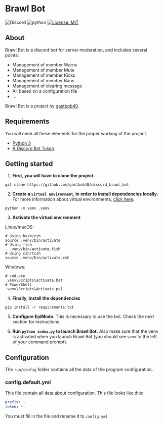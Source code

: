 # Brawl Bot

![Discord](https://img.shields.io/badge/Discord-project-brightgreen)
![python](https://img.shields.io/badge/Language-Python-blueviolet)
[![License: MIT](https://img.shields.io/badge/License-MIT-yellow.svg)](https://opensource.org/licenses/MIT)

## About

Brawl Bot is a discord bot for server moderation, and includes several points:
- Management of member Warns
- Management of member Mute
- Management of member Kicks
- Management of member Bans
- Management of clearing message
- All based on a configuration file
- ...

Brawl Bot is a project by [gastbob40](https://github.com/gastbob40).

## Requirements

You will need all these elements for the proper working of the project.

- [Python 3](https://www.python.org/downloads/)
- [A Discord Bot Token](https://discordapp.com/developers/applications/)


## Getting started

1. **First, you will have to clone the project.**

```shell
git clone https://github.com/gastbob40/discord_brawl_bot
```

2. **Create a `virtual environment`, in order to install dependencies locally.** For more information about virtual environments, [click here](https://docs.python.org/3/library/venv.html).

```shell
python -m venv .venv
```

3. **Activate the virtual environment**

Linux/macOS:

```shell
# Using bash/zsh
source .venv/bin/activate
# Using fish
. .venv/bin/activate.fish
# Using csh/tcsh
source .venv/bin/activate.csh
``` 

Windows:

```
# cmd.exe
.venv\Scripts\activate.bat
# PowerShell
.venv\Scripts\Activate.ps1
```


4. **Finally, install the dependencies**

````shell
pip install -r requirements.txt
````

5. **Configure EpiModo**. This is necessary to use the bot. Check the next section for instructions.

6. **Run `python index.py` to launch Brawl Bot.** Also make sure that the venv is activated when you launch Brawl Bot (you should see `venv` to the left of your command prompt).

## Configuration

The `run/config` folder contains all the data of the program configuration.

### config.default.yml

This file contain all data about configuration. This file looks like this:
 
```yaml
prefix: ~ 
token: ~
```

You must fill in the file and rename it to `config.yml`

